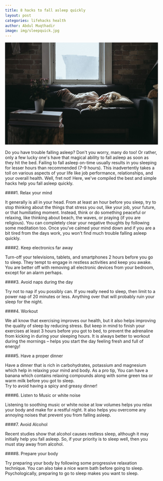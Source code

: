 ```yaml
---
title: 8 hacks to fall asleep quickly
layout: post
categories: lifehacks health
author: Abdul Muqthadir
image: img/sleepquick.jpg
---
```


![Sleep quickly](/img/sleepquick2.jpg)

 
Do you have trouble falling asleep? Don't you worry, many do too! Or rather, only a few lucky one's have that magical ability to fall asleep as soon as they hit the bed. Failing to fall asleep on-time usually results in you sleeping for lesser hours than recommended (7-9 hours). This inadvertently takes a toll on various aspects of your life like job performance, relationships, and your overall health. Well, fret not! Here, we've compiled the best and simple hacks help you fall asleep quickly. 
  
####1. Relax your mind 
 
It generally is all in your head. From at least an hour before you sleep, try to stop thinking about the things that stress you out, like your job, your future, or that humiliating moment. Instead, think or do something peaceful or relaxing, like thinking about beach, the waves, or praying (if you are religious). You can completely clear your negative thoughts by following some meditation too. Once you've calmed your mind down and if you are a bit tired from the days work, you won't find much trouble falling asleep quickly. 
 
####2. Keep electronics far away 
 
Turn-off your televisions, tablets, and smartphones 2 hours before you go to sleep. They tempt to engage in restless activities and keep you awake. You are better off with removing all electronic devices from your bedroom, except for an alarm perhaps.  
 
####3. Avoid naps during the day 
 
Try not to nap if you possibly can. If you really need to sleep, then limit to a power nap of 20 minutes or less. Anything over that will probably ruin your sleep for the night. 
 
####4. Workout 
 
We all know that exercising improves our health, but it also helps improving the quality of sleep by reducing stress. But keep in mind to finish your exercises at least 3 hours before you got to bed, to prevent the adrenaline from kicking in during your sleeping hours. It is always better to workout during the mornings – helps you start the day feeling fresh and full of energy! 
 
####5. Have a proper dinner 
 
Have a dinner that is rich in carbohydrates, potassium and magnesium which help in relaxing your mind and body. As a pro tip, You can have a banana which contains relaxing compounds along with some green tea or warm milk before you got to sleep.  
Try to avoid having a spicy and greasy dinner! 
 
####6. Listen to Music or white noise 
 
Listening to soothing music or white noise at low volumes helps you relax your body and make for a restful night. It also helps you overcome any annoying noises that prevent you from falling asleep. 
 
####7. Avoid Alcohol 
 
Recent studies show that alcohol causes restless sleep, although it may initially help you fall asleep. So, if your priority is to sleep well, then you must stay away from alcohol. 
 
####8. Prepare your body 
 
Try preparing your body by following some progressive relaxation technique. You can also take a nice warm bath before going to sleep.  
Psychologically, preparing to go to sleep makes you want to sleep.  
 
 
 
 
 